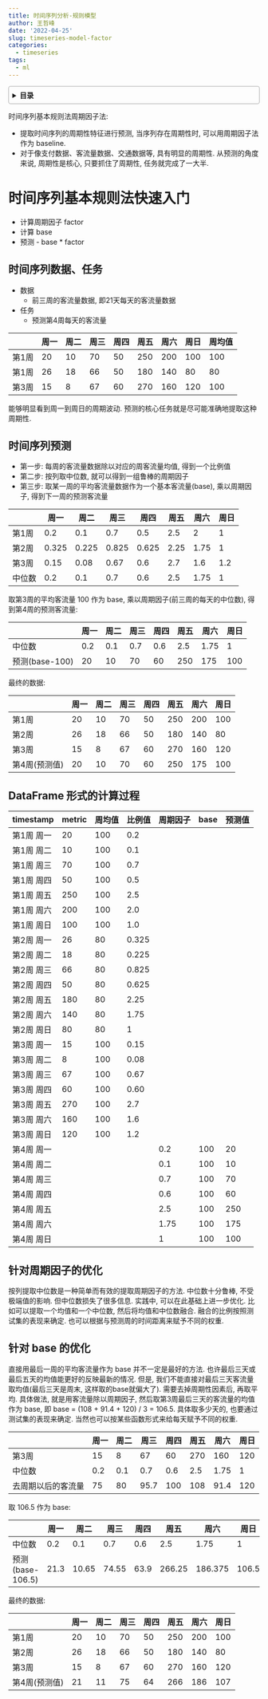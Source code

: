 ```yaml
---
title: 时间序列分析-规则模型
author: 王哲峰
date: '2022-04-25'
slug: timeseries-model-factor
categories:
  - timeseries
tags:
  - ml
---
```


<style>
details {
    border: 1px solid #aaa;
    border-radius: 4px;
    padding: .5em .5em 0;
}
summary {
    font-weight: bold;
    margin: -.5em -.5em 0;
    padding: .5em;
}
details[open] {
    padding: .5em;
}
details[open] summary {
    border-bottom: 1px solid #aaa;
    margin-bottom: .5em;
}
</style>

<details><summary>目录</summary><p>

- [时间序列基本规则法快速入门](#时间序列基本规则法快速入门)
  - [时间序列数据、任务](#时间序列数据任务)
  - [时间序列预测](#时间序列预测)
  - [DataFrame 形式的计算过程](#dataframe-形式的计算过程)
  - [针对周期因子的优化](#针对周期因子的优化)
  - [针对 base 的优化](#针对-base-的优化)
</p></details><p></p>


时间序列基本规则法周期因子法:

- 提取时间序列的周期性特征进行预测, 当序列存在周期性时, 可以用周期因子法作为 baseline.
- 对于像支付数据、客流量数据、交通数据等, 具有明显的周期性. 从预测的角度来说, 周期性是核心, 只要抓住了周期性, 任务就完成了一大半.

# 时间序列基本规则法快速入门

   - 计算周期因子 factor
   - 计算 base
   - 预测 - base \* factor

## 时间序列数据、任务

- 数据
  - 前三周的客流量数据, 即21天每天的客流量数据
- 任务
  - 预测第4周每天的客流量


|       | 周一 | 周二 | 周三 | 周四 | 周五 | 周六 | 周日 | 周均值 |
|-------|------|------|------|------|------|------|------|--------|
| 第1周 | 20   | 10   | 70   | 50   | 250  | 200  | 100  | 100    |
| 第1周 | 26   | 18   | 66   | 50   | 180  | 140  | 80   | 80     |
| 第3周 | 15   | 8    | 67   | 60   | 270  | 160  | 120  | 100    |

能够明显看到周一到周日的周期波动. 预测的核心任务就是尽可能准确地提取这种周期性. 

## 时间序列预测

- 第一步: 每周的客流量数据除以对应的周客流量均值, 得到一个比例值
- 第二步: 按列取中位数, 就可以得到一组鲁棒的周期因子
- 第三步: 取某一周的平均客流量数据作为一个基本客流量(base), 乘以周期因子, 得到下一周的预测客流量

|       | 周一  | 周二  | 周三  | 周四  | 周五 | 周六 | 周日 |
|-------|------|------|------|------|------|------|------|
| 第1周  | 0.2   | 0.1   | 0.7   | 0.5   | 2.5  | 2    | 1    |
| 第2周  | 0.325 | 0.225 | 0.825 | 0.625 | 2.25 | 1.75 | 1    |
| 第3周  | 0.15  | 0.08  | 0.67  | 0.6   | 2.7  | 1.6  | 1.2  |
| 中位数 | 0.2   | 0.1   | 0.7   | 0.6   | 2.5  | 1.75 | 1    |

取第3周的平均客流量 100 作为
base, 乘以周期因子(前三周的每天的中位数), 得到第4周的预测客流量: 

|                | 周一 | 周二 | 周三 | 周四 | 周五 | 周六 | 周日 |
|----------------|------|------|------|------|------|------|------|
| 中位数         | 0.2  | 0.1  | 0.7  | 0.6  | 2.5  | 1.75 | 1    |
| 预测(base-100) | 20   | 10   | 70   | 60   | 250  | 175  | 100  |

最终的数据: 


|               | 周一 | 周二 | 周三 | 周四 | 周五 | 周六 | 周日 |
|---------------|------|------|------|------|------|------|------|
| 第1周         | 20   | 10   | 70   | 50   | 250  | 200  | 100  |
| 第2周         | 26   | 18   | 66   | 50   | 180  | 140  | 80   |
| 第3周         | 15   | 8    | 67   | 60   | 270  | 160  | 120  |
| 第4周(预测值) | 20   | 10   | 70   | 60   | 250  | 175  | 100  |


## DataFrame 形式的计算过程

| timestamp  | metric | 周均值 | 比例值 | 周期因子 | base | 预测值 |
|------------|--------|-------|-------|---------|------|-------|
| 第1周 周一 | 20     | 100    | 0.2    |          |      |        |
| 第1周 周二 | 10     | 100    | 0.1    |          |      |        |
| 第1周 周三 | 70     | 100    | 0.7    |          |      |        |
| 第1周 周四 | 50     | 100    | 0.5    |          |      |        |
| 第1周 周五 | 250    | 100    | 2.5    |          |      |        |
| 第1周 周六 | 200    | 100    | 2.0    |          |      |        |
| 第1周 周日 | 100    | 100    | 1.0    |          |      |        |
| 第2周 周一 | 26     | 80     | 0.325  |          |      |        |
| 第2周 周二 | 18     | 80     | 0.225  |          |      |        |
| 第2周 周三 | 66     | 80     | 0.825  |          |      |        |
| 第2周 周四 | 50     | 80     | 0.625  |          |      |        |
| 第2周 周五 | 180    | 80     | 2.25   |          |      |        |
| 第2周 周六 | 140    | 80     | 1.75   |          |      |        |
| 第2周 周日 | 80     | 80     | 1      |          |      |        |
| 第3周 周一 | 15     | 100    | 0.15   |          |      |        |
| 第3周 周二 | 8      | 100    | 0.08   |          |      |        |
| 第3周 周三 | 67     | 100    | 0.67   |          |      |        |
| 第3周 周四 | 60     | 100    | 0.60   |          |      |        |
| 第3周 周五 | 270    | 100    | 2.7    |          |      |        |
| 第3周 周六 | 160    | 100    | 1.6    |          |      |        |
| 第3周 周日 | 120    | 100    | 1.2    |          |      |        |
| 第4周 周一 |        |        |        | 0.2      | 100  | 20     |
| 第4周 周二 |        |        |        | 0.1      | 100  | 10     |
| 第4周 周三 |        |        |        | 0.7      | 100  | 70     |
| 第4周 周四 |        |        |        | 0.6      | 100  | 60     |
| 第4周 周五 |        |        |        | 2.5      | 100  | 250    |
| 第4周 周六 |        |        |        | 1.75     | 100  | 175    |
| 第4周 周日 |        |        |        | 1        | 100  | 100    |


## 针对周期因子的优化

按列提取中位数是一种简单而有效的提取周期因子的方法. 中位数十分鲁棒, 不受极端值的影响. 
但中位数损失了很多信息. 实践中, 可以在此基础上进一步优化. 
比如可以提取一个均值和一个中位数, 然后将均值和中位数融合. 
融合的比例按照测试集的表现来确定. 也可以根据与预测周的时间距离来赋予不同的权重. 


## 针对 base 的优化

直接用最后一周的平均客流量作为 base 并不一定是最好的方法. 
也许最后三天或最后五天的均值能更好的反映最新的情况. 
但是, 我们不能直接对最后三天客流量取均值(最后三天是周末, 这样取的base就偏大了). 
需要去掉周期性因素后, 再取平均. 具体做法, 就是用客流量除以周期因子, 
然后取第3周最后三天的客流量的均值作为 base, 
即 base = (108 + 91.4 + 120) / 3 = 106.5. 
具体取多少天的, 也要通过测试集的表现来确定. 当然也可以按某些函数形式来给每天赋予不同的权重. 

|                    | 周一 | 周二 | 周三 | 周四 | 周五 | 周六 | 周日 |
|--------------------|------|------|------|------|------|------|------|
| 第3周              | 15   | 8    | 67   | 60   | 270  | 160  | 120  |
| 中位数             | 0.2  | 0.1  | 0.7  | 0.6  | 2.5  | 1.75 | 1    |
| 去周期以后的客流量 | 75   | 80   | 95.7 | 100  | 108  | 91.4 | 120  |

取 106.5 作为 base: 

|                  | 周一 | 周二  | 周三  | 周四 | 周五   | 周六    | 周日  |
|------------------|------|-------|-------|------|--------|---------|-------|
| 中位数           | 0.2  | 0.1   | 0.7   | 0.6  | 2.5    | 1.75    | 1     |
| 预测(base-106.5) | 21.3 | 10.65 | 74.55 | 63.9 | 266.25 | 186.375 | 106.5 |


最终的数据: 

|               | 周一 | 周二 | 周三 | 周四 | 周五 | 周六 | 周日 |
|---------------|------|------|------|------|------|------|------|
| 第1周         | 20   | 10   | 70   | 50   | 250  | 200  | 100  |
| 第2周         | 26   | 18   | 66   | 50   | 180  | 140  | 80   |
| 第3周         | 15   | 8    | 67   | 60   | 270  | 160  | 120  |
| 第4周(预测值) | 21   | 11   | 75   | 64   | 266  | 186  | 107  |


